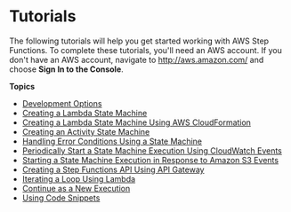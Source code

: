 # Tutorials<a name="tutorials"></a>

The following tutorials will help you get started working with AWS Step Functions\. To complete these tutorials, you'll need an AWS account\. If you don't have an AWS account, navigate to [http://aws\.amazon\.com/](https://aws.amazon.com/) and choose **Sign In to the Console**\.

**Topics**
+ [Development Options](development-options.md)
+ [Creating a Lambda State Machine](tutorial-creating-lambda-state-machine.md)
+ [Creating a Lambda State Machine Using AWS CloudFormation](tutorial-lambda-state-machine-cloudformation.md)
+ [Creating an Activity State Machine](tutorial-creating-activity-state-machine.md)
+ [Handling Error Conditions Using a State Machine](tutorial-handling-error-conditions.md)
+ [Periodically Start a State Machine Execution Using CloudWatch Events](tutorial-cloudwatch-events-target.md)
+ [Starting a State Machine Execution in Response to Amazon S3 Events](tutorial-cloudwatch-events-s3.md)
+ [Creating a Step Functions API Using API Gateway](tutorial-api-gateway.md)
+ [Iterating a Loop Using Lambda](tutorial-create-iterate-pattern-section.md)
+ [Continue as a New Execution](tutorial-continue-new.md)
+ [Using Code Snippets](tutorial-code-snippet.md)
